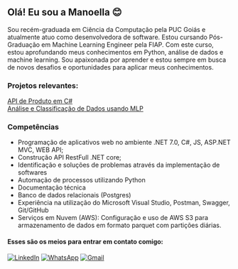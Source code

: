 ## Olá! Eu sou a Manoella 😊
Sou recém-graduada em Ciência da Computação pela PUC Goiás e atualmente atuo como desenvolvedora de software. Estou cursando Pós-Graduação em Machine Learning Engineer pela FIAP. Com este curso, estou aprofundando meus conhecimentos em Python, análise de dados e machine learning. Sou apaixonada por aprender e estou sempre em busca de novos desafios e oportunidades para aplicar meus conhecimentos.

### Projetos relevantes:
[API de Produto em C#](https://github.com/manoellaborges/api_produto_csharp)   
[Análise e Classificação de Dados usando MLP](https://github.com/manoellaborges/trabalho-de-conclusao-de-curso)

### Competências
- Programação de aplicativos web no ambiente .NET 7.0, C#, JS, ASP.NET MVC, WEB API;
- Construção API RestFull .NET core;
- Identificação e soluções de problemas através da implementação de softwares
- Automação de processos utilizando Python
- Documentação técnica
- Banco de dados relacionais (Postgres)
- Experiência na utilização do Microsoft Visual Studio, Postman, Swagger, Git/GitHub
- Serviços em Nuvem (AWS):
  Configuração e uso de AWS S3 para armazenamento de dados em formato parquet com partições diárias.

#### Esses são os meios para entrar em contato comigo:

[![LinkedIn](https://img.shields.io/badge/LinkedIn-0077B5?style=for-the-badge&logo=linkedin&logoColor=white)](https://www.linkedin.com/in/manoella-cristyna-borges-matias-28571a176/)
[![WhatsApp](https://img.shields.io/badge/WhatsApp-25D366?style=for-the-badge&logo=whatsapp&logoColor=white)](https://api.whatsapp.com/send?phone=5562994381881&text=Ol%C3%A1%2C%20Manoella.)
[![Gmail](https://img.shields.io/badge/Gmail-D14836?style=for-the-badge&logo=gmail&logoColor=white)](mailto:manoellabborges@gmail.com)
